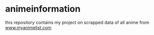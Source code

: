 # animeinformation
this repository contains my project on scrapped data of all anime from www.myanimelist.com
